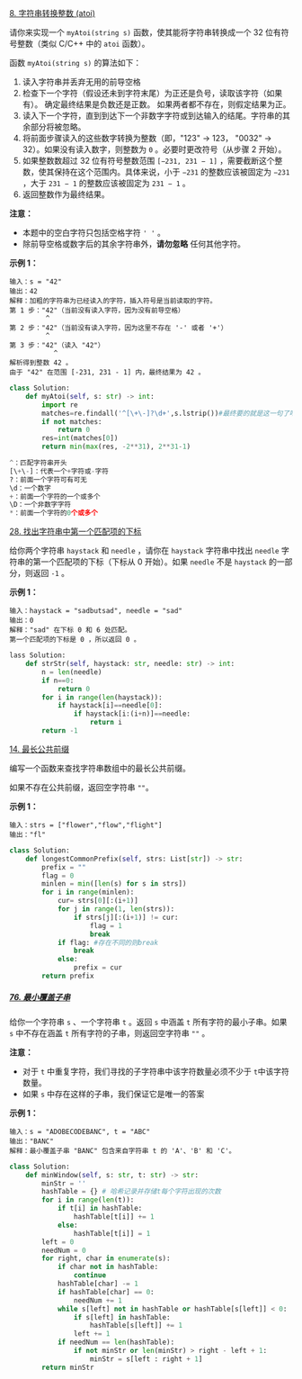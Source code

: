 [8. 字符串转换整数 (atoi)](https://leetcode.cn/problems/string-to-integer-atoi/)

请你来实现一个 `myAtoi(string s)` 函数，使其能将字符串转换成一个 32 位有符号整数（类似 C/C++ 中的 `atoi` 函数）。

函数 `myAtoi(string s)` 的算法如下：

1. 读入字符串并丢弃无用的前导空格
2. 检查下一个字符（假设还未到字符末尾）为正还是负号，读取该字符（如果有）。 确定最终结果是负数还是正数。 如果两者都不存在，则假定结果为正。
3. 读入下一个字符，直到到达下一个非数字字符或到达输入的结尾。字符串的其余部分将被忽略。
4. 将前面步骤读入的这些数字转换为整数（即，"123" -> 123， "0032" -> 32）。如果没有读入数字，则整数为 `0` 。必要时更改符号（从步骤 2 开始）。
5. 如果整数数超过 32 位有符号整数范围 `[−231, 231 − 1]` ，需要截断这个整数，使其保持在这个范围内。具体来说，小于 `−231` 的整数应该被固定为 `−231` ，大于 `231 − 1` 的整数应该被固定为 `231 − 1` 。
6. 返回整数作为最终结果。

**注意：**

- 本题中的空白字符只包括空格字符 `' '` 。
- 除前导空格或数字后的其余字符串外，**请勿忽略** 任何其他字符。

**示例 1：**

```
输入：s = "42"
输出：42
解释：加粗的字符串为已经读入的字符，插入符号是当前读取的字符。
第 1 步："42"（当前没有读入字符，因为没有前导空格）
         ^
第 2 步："42"（当前没有读入字符，因为这里不存在 '-' 或者 '+'）
         ^
第 3 步："42"（读入 "42"）
           ^
解析得到整数 42 。
由于 "42" 在范围 [-231, 231 - 1] 内，最终结果为 42 。
```

```python
class Solution:
    def myAtoi(self, s: str) -> int:
        import re
        matches=re.findall('^[\+\-]?\d+',s.lstrip())#最终要的就是这一句了吧，正则重在搞定匹配的pattern
        if not matches:
            return 0
        res=int(matches[0])
        return min(max(res, -2**31), 2**31-1)
```

```python
^：匹配字符串开头
[\+\-]：代表一个+字符或-字符
?：前面一个字符可有可无
\d：一个数字
+：前面一个字符的一个或多个
\D：一个非数字字符
*：前面一个字符的0个或多个

```

[28. 找出字符串中第一个匹配项的下标](https://leetcode.cn/problems/find-the-index-of-the-first-occurrence-in-a-string/)

给你两个字符串 `haystack` 和 `needle` ，请你在 `haystack` 字符串中找出 `needle` 字符串的第一个匹配项的下标（下标从 0 开始）。如果 `needle` 不是 `haystack` 的一部分，则返回 `-1` 。

 

**示例 1：**

```
输入：haystack = "sadbutsad", needle = "sad"
输出：0
解释："sad" 在下标 0 和 6 处匹配。
第一个匹配项的下标是 0 ，所以返回 0 。
```

```python
lass Solution:
    def strStr(self, haystack: str, needle: str) -> int:
        n = len(needle)
        if n==0:
            return 0
        for i in range(len(haystack)):
            if haystack[i]==needle[0]:
                if haystack[i:(i+n)]==needle:
                    return i
        return -1
```

[14. 最长公共前缀](https://leetcode.cn/problems/longest-common-prefix/)

编写一个函数来查找字符串数组中的最长公共前缀。

如果不存在公共前缀，返回空字符串 `""`。

 

**示例 1：**

```
输入：strs = ["flower","flow","flight"]
输出："fl"
```

```python
class Solution:
    def longestCommonPrefix(self, strs: List[str]) -> str:
        prefix = ""
        flag = 0
        minlen = min([len(s) for s in strs])
        for i in range(minlen):
            cur= strs[0][:(i+1)]
            for j in range(1, len(strs)):
                if strs[j][:(i+1)] != cur:
                    flag = 1
                    break
            if flag: #存在不同的则break
                break
            else:
                prefix = cur
        return prefix
```

##### [76. 最小覆盖子串](https://leetcode.cn/problems/minimum-window-substring/)

给你一个字符串 `s` 、一个字符串 `t` 。返回 `s` 中涵盖 `t` 所有字符的最小子串。如果 `s` 中不存在涵盖 `t` 所有字符的子串，则返回空字符串 `""` 。

**注意：**

- 对于 `t` 中重复字符，我们寻找的子字符串中该字符数量必须不少于 `t`中该字符数量。
- 如果 `s` 中存在这样的子串，我们保证它是唯一的答案

**示例 1：**

```
输入：s = "ADOBECODEBANC", t = "ABC"
输出："BANC"
解释：最小覆盖子串 "BANC" 包含来自字符串 t 的 'A'、'B' 和 'C'。
```

```python
class Solution:
    def minWindow(self, s: str, t: str) -> str:
        minStr = ''
        hashTable = {} # 哈希记录并存储t每个字符出现的次数
        for i in range(len(t)):
            if t[i] in hashTable:
                hashTable[t[i]] += 1
            else:
                hashTable[t[i]] = 1
        left = 0
        needNum = 0
        for right, char in enumerate(s):
            if char not in hashTable:
                continue
            hashTable[char] -= 1
            if hashTable[char] == 0:
                needNum += 1
            while s[left] not in hashTable or hashTable[s[left]] < 0:
                if s[left] in hashTable:
                    hashTable[s[left]] += 1
                left += 1
            if needNum == len(hashTable):
                if not minStr or len(minStr) > right - left + 1:
                    minStr = s[left : right + 1]
        return minStr
```

